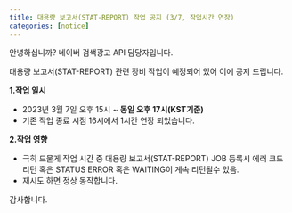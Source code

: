```yaml
---
title: 대용량 보고서(STAT-REPORT) 작업 공지 (3/7, 작업시간 연장)
categories: [notice]
---
```


안녕하십니까? 네이버 검색광고 API 담당자입니다.

대용량 보고서(STAT-REPORT) 관련 장비 작업이 예정되어 있어 이에 공지 드립니다. 

**1.작업 일시** <br>
   * 2023년 3월 7일 오후 15시 ~  **동일 오후 17시(KST기준)** <br>
   * 기존 작업 종료 시점 16시에서 1시간 연장 되었습니다. 
   

**2.작업 영향** <br>  
* 극히 드물게 작업 시간 중 대용량 보고서(STAT-REPORT) JOB 등록시 에러 코드 리턴 혹은 STATUS ERROR 혹은 WAITING이 계속 리턴될수 있음.
* 재시도 하면 정상 동작합니다. 

감사합니다. 
